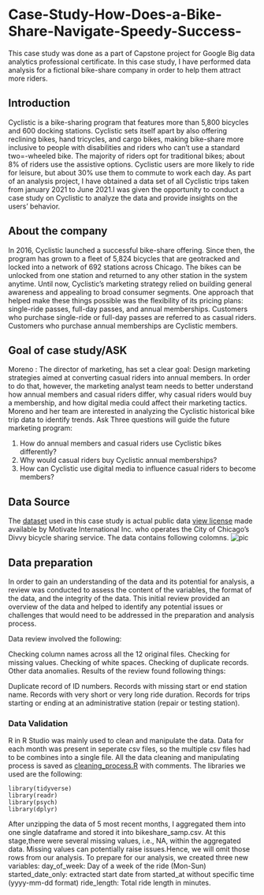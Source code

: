 # Case-Study-How-Does-a-Bike-Share-Navigate-Speedy-Success-
This case study was done as a part of  Capstone project for Google Big data analytics professional certificate.
In this case study, I have performed data analysis for a fictional bike-share company in order to help them attract more riders. 

## Introduction ##
Cyclistic is a bike-sharing program that features more than 5,800 bicycles and 600 docking stations. Cyclistic sets itself apart by also offering reclining bikes, hand tricycles, and cargo bikes, making bike-share more inclusive to people with disabilities and riders who can’t use a standard two=-wheeled bike. The majority of riders opt for traditional bikes; about 8% of riders use the assistive options. Cyclistic users are more likely to ride for leisure, but about 30% use them to commute to work each day. As part of an analysis project, I have obtained a data set of all Cyclistic trips taken from january 2021 to June 2021.I was given the opportunity to conduct a case study on Cyclistic to analyze the data and provide insights on the users’ behavior.

## About the company ##
In 2016, Cyclistic launched a successful bike-share offering. Since then, the program has grown to a fleet of 5,824 bicycles that are
geotracked and locked into a network of 692 stations across Chicago. The bikes can be unlocked from one station and returned to
any other station in the system anytime.
Until now, Cyclistic’s marketing strategy relied on building general awareness and appealing to broad consumer segments. One 
approach that helped make these things possible was the flexibility of its pricing plans: single-ride passes, full-day passes, and
annual memberships. Customers who purchase single-ride or full-day passes are referred to as casual riders. Customers who
purchase annual memberships are Cyclistic members.

## Goal of case study/ASK ##
Moreno : The director of marketing, has set a clear goal: Design marketing strategies aimed at converting casual riders into annual members. In order to do
that, however, the marketing analyst team needs to better understand how annual members and casual riders differ, why casual
riders would buy a membership, and how digital media could affect their marketing tactics. Moreno and her team are interested in
analyzing the Cyclistic historical bike trip data to identify trends.
Ask
Three questions will guide the future marketing program:
1. How do annual members and casual riders use Cyclistic bikes differently?
2. Why would casual riders buy Cyclistic annual memberships?
3. How can Cyclistic use digital media to influence casual riders to become members?

## Data Source ##
The [dataset](https://divvy-tripdata.s3.amazonaws.com/index.html) used in this case study is actual public data [view license](https://divvybikes.com/data-license-agreement) made available by Motivate International Inc. who operates the City of Chicago’s Divvy bicycle sharing service. The data contains following colomns.
![pic](https://github.com/sarathchandran7/Case-Study-How-Does-a-Bike-Share-Navigate-Speedy-Success-/assets/43676904/ab6a5ef4-b910-4d6a-8f2a-618ad66d3598)

## Data preparation ##
In order to gain an understanding of the data and its potential for analysis, a review was conducted to assess the content of the variables, the format of the data, and the integrity of the data. This initial review provided an overview of the data and helped to identify any potential issues or challenges that would need to be addressed in the preparation and analysis process.

Data review involved the following:

Checking column names across all the 12 original files.
Checking for missing values.
Checking of white spaces.
Checking of duplicate records.
Other data anomalies.
Results of the review found following things:

Duplicate record of ID numbers.
Records with missing start or end station name.
Records with very short or very long ride duration.
Records for trips starting or ending at an administrative station (repair or testing station).

### Data Validation ###
 R in R Studio was mainly used to clean and manipulate the data.
 Data for each month was present in seperate csv files, so the multiple csv files had to be combines into a single file.
 All the data cleaning and manipulating process is saved as [cleaning_process.R](https://github.com/sarathchandran7/Case-Study-How-Does-a-Bike-Share-Navigate-Speedy-Success-/blob/main/cleaning_process.R) with comments. The libraries we used are the following:
 ```
library(tidyverse)
library(readr)
library(psych)
library(dplyr)

```
After unzipping the data of 5 most recent months, I aggregated them into one single dataframe and stored it into bikeshare_samp.csv. At this stage,there were several missing values, i.e., NA, within the aggregated data. Missing values can potentially raise issues.Hence, we will omit those rows from our analysis.
To prepare for our analysis, we created three new variables:
day_of_week: Day of a week of the ride (Mon-Sun)
started_date_only: extracted start date from started_at without specific time (yyyy-mm-dd format)
ride_length: Total ride length in minutes.






